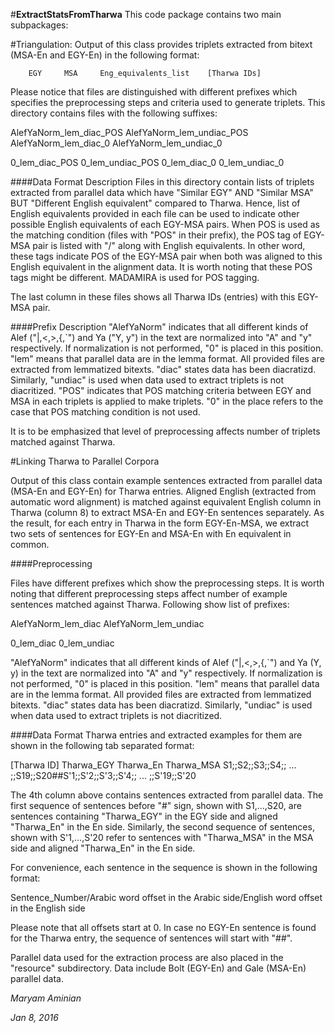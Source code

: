 #**ExtractStatsFromTharwa**
This code package contains two main subpackages:

#Triangulation:
Output of this class provides triplets extracted from bitext (MSA-En and EGY-En) in the following format:

        EGY     MSA     Eng_equivalents_list    [Tharwa IDs]

Please notice that files are distinguished with different prefixes which specifies the preprocessing steps and criteria used to generate triplets. This directory contains files with the following suffixes:

AlefYaNorm_lem_diac_POS
AlefYaNorm_lem_undiac_POS
AlefYaNorm_lem_diac_0
AlefYaNorm_lem_undiac_0

0_lem_diac_POS
0_lem_undiac_POS
0_lem_diac_0
0_lem_undiac_0

####Data Format Description
Files in this directory contain lists of triplets extracted from parallel data which have "Similar EGY" AND "Similar MSA" BUT "Different English equivalent" compared to Tharwa. Hence, list of English equivalents provided in each file can be used to indicate other possible English equivalents of each EGY-MSA pairs.
When POS is used as the matching condition (files with "POS" in their prefix), the POS tag of EGY-MSA pair is listed with "/" along with English equivalents. In other word, these tags indicate POS of the EGY-MSA pair when both was aligned to this English equivalent in the alignment data. It is worth noting that these POS tags might be different. MADAMIRA is used for POS tagging.

The last column in these files shows all Tharwa IDs (entries) with this EGY-MSA pair.


####Prefix Description
"AlefYaNorm" indicates that all different kinds of Alef ("|,<,>,{,`") and Ya ("Y, y") in the text are normalized into "A" and "y" respectively. If normalization is not performed, "0" is placed in this position.
"lem" means that parallel data are in the lemma format. All provided files are extracted from lemmatized bitexts.
"diac" states data has been diacratizd. Similarly, "undiac" is used when data used to extract triplets is not diacritized.
"POS" indicates that POS matching criteria between EGY and MSA in each triplets is applied to make triplets. "0" in the place refers to the case that POS matching condition is not used.

It is to be emphasized that level of preprocessing affects number of triplets matched against Tharwa.

#Linking Tharwa to Parallel Corpora

Output of this class contain example sentences extracted from parallel data (MSA-En and EGY-En) for Tharwa entries. Aligned English (extracted from automatic word alignment) is matched against equivalent English column in Tharwa (column 8) to extract MSA-En and EGY-En sentences separately. As the result, for each entry in Tharwa in the form EGY-En-MSA, we extract two sets of sentences for EGY-En and MSA-En with En equivalent in common.

####Preprocessing

Files have different prefixes which show the preprocessing steps. It is worth noting that different preprocessing steps affect number of example sentences matched against Tharwa. Following show list of prefixes:

AlefYaNorm_lem_diac
AlefYaNorm_lem_undiac

0_lem_diac
0_lem_undiac

"AlefYaNorm" indicates that all different kinds of Alef ("|,<,>,{,`") and Ya (Y, y) in the text are normalized into "A" and "y" respectively. If normalization is not performed, "0" is placed in this position.
"lem" means that parallel data are in the lemma format. All provided files are extracted from lemmatized bitexts.
"diac" states data has been diacratizd. Similarly, "undiac" is used when data used to extract triplets is not diacritized.

####Data Format
Tharwa entries and extracted examples for them are shown in the following tab separated format:

[Tharwa ID] Tharwa_EGY  Tharwa_En Tharwa_MSA  S1;;S2;;S3;;S4;; ... ;;S19;;S20##S'1;;S'2;;S'3;;S'4;; ... ;;S'19;;S'20

The 4th column above contains sentences extracted from parallel data. The first sequence of sentences before "#" sign, shown with S1,...,S20, are sentences containing "Tharwa_EGY" in the EGY side and aligned "Tharwa_En" in the En side. Similarly, the second sequence of sentences, shown with S'1,...,S'20 refer to sentences with "Tharwa_MSA" in the MSA side and aligned "Tharwa_En" in the En side.

For convenience, each sentence in the sequence is shown in the following format:

Sentence_Number/Arabic word offset in the Arabic side/English word offset in the English side

Please note that all offsets start at 0. In case no EGY-En sentence is found for the Tharwa entry, the sequence of sentences will start with "##".

Parallel data used for the extraction process are also placed in the "resource" subdirectory. Data include Bolt (EGY-En) and Gale (MSA-En) parallel data.

*Maryam Aminian*

*Jan 8, 2016*